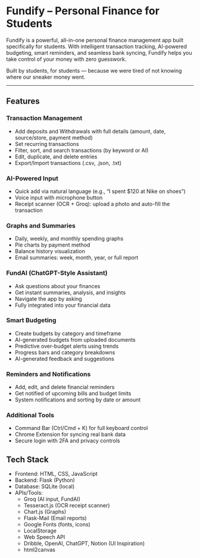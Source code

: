 # Fundify – Personal Finance for Students

Fundify is a powerful, all-in-one personal finance management app built specifically for students. With intelligent transaction tracking, AI-powered budgeting, smart reminders, and seamless bank syncing, Fundify helps you take control of your money with zero guesswork.

Built by students, for students — because we were tired of not knowing where our sneaker money went.

---

## Features

### Transaction Management
- Add deposits and Withdrawals with full details (amount, date, source/store, payment method)
- Set recurring transactions
- Filter, sort, and search transactions (by keyword or AI)
- Edit, duplicate, and delete entries
- Export/Import transactions (.csv, .json, .txt)

### AI-Powered Input
- Quick add via natural language (e.g., “I spent $120 at Nike on shoes”)
- Voice input with microphone button
- Receipt scanner (OCR + Groq): upload a photo and auto-fill the transaction

### Graphs and Summaries
- Daily, weekly, and monthly spending graphs
- Pie charts by payment method
- Balance history visualization
- Email summaries: week, month, year, or full report

### FundAI (ChatGPT-Style Assistant)
- Ask questions about your finances
- Get instant summaries, analysis, and insights
- Navigate the app by asking
- Fully integrated into your financial data

### Smart Budgeting
- Create budgets by category and timeframe
- AI-generated budgets from uploaded documents
- Predictive over-budget alerts using trends
- Progress bars and category breakdowns
- AI-generated feedback and suggestions

### Reminders and Notifications
- Add, edit, and delete financial reminders
- Get notified of upcoming bills and budget limits
- System notifications and sorting by date or amount

### Additional Tools
- Command Bar (Ctrl/Cmd + K) for full keyboard control
- Chrome Extension for syncing real bank data
- Secure login with 2FA and privacy controls

## Tech Stack

- Frontend: HTML, CSS, JavaScript
- Backend: Flask (Python)
- Database: SQLite (local)
- APIs/Tools:
  - Groq (AI input, FundAI)
  - Tesseract.js (OCR receipt scanner)
  - Chart.js (Graphs)
  - Flask-Mail (Email reports)
  - Google Fonts (fonts, icons)
  - LocalStorage
  - Web Speech API
  - Dribble, OpenAI, ChatGPT, Notion (UI Inspiration)
  - html2canvas